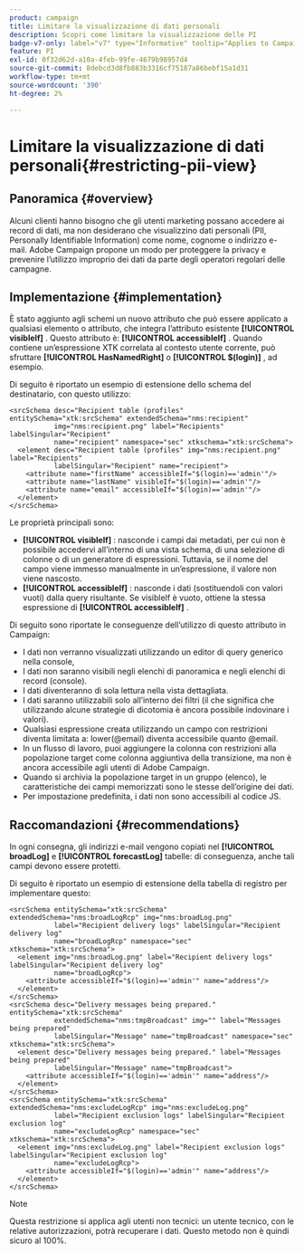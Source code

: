 ```yaml
---
product: campaign
title: Limitare la visualizzazione di dati personali
description: Scopri come limitare la visualizzazione delle PI
badge-v7-only: label="v7" type="Informative" tooltip="Applies to Campaign Classic v7 only"
feature: PI
exl-id: 0f32d62d-a10a-4feb-99fe-4679b98957d4
source-git-commit: 8debcd3d8fb883b3316cf75187a86bebf15a1d31
workflow-type: tm+mt
source-wordcount: '390'
ht-degree: 2%

---
```


# Limitare la visualizzazione di dati personali{#restricting-pii-view}

## Panoramica {#overview}

Alcuni clienti hanno bisogno che gli utenti marketing possano accedere ai record di dati, ma non desiderano che visualizzino dati personali (PII, Personally Identifiable Information) come nome, cognome o indirizzo e-mail. Adobe Campaign propone un modo per proteggere la privacy e prevenire l’utilizzo improprio dei dati da parte degli operatori regolari delle campagne.

## Implementazione {#implementation}

È stato aggiunto agli schemi un nuovo attributo che può essere applicato a qualsiasi elemento o attributo, che integra l’attributo esistente **[!UICONTROL visibleIf]** . Questo attributo è: **[!UICONTROL accessibleIf]** . Quando contiene un’espressione XTK correlata al contesto utente corrente, può sfruttare **[!UICONTROL HasNamedRight]** o **[!UICONTROL $(login)]** , ad esempio.

Di seguito è riportato un esempio di estensione dello schema del destinatario, con questo utilizzo:

```
<srcSchema desc="Recipient table (profiles" entitySchema="xtk:srcSchema" extendedSchema="nms:recipient"
           img="nms:recipient.png" label="Recipients" labelSingular="Recipient"
           name="recipient" namespace="sec" xtkschema="xtk:srcSchema">
  <element desc="Recipient table (profiles" img="nms:recipient.png" label="Recipients"
           labelSingular="Recipient" name="recipient">
    <attribute name="firstName" accessibleIf="$(login)=='admin'"/>
    <attribute name="lastName" visibleIf="$(login)=='admin'"/>
    <attribute name="email" accessibleIf="$(login)=='admin'"/>
  </element>
</srcSchema>
```

Le proprietà principali sono:

* **[!UICONTROL visibleIf]** : nasconde i campi dai metadati, per cui non è possibile accedervi all’interno di una vista schema, di una selezione di colonne o di un generatore di espressioni. Tuttavia, se il nome del campo viene immesso manualmente in un’espressione, il valore non viene nascosto.
* **[!UICONTROL accessibleIf]** : nasconde i dati (sostituendoli con valori vuoti) dalla query risultante. Se visibleIf è vuoto, ottiene la stessa espressione di **[!UICONTROL accessibleIf]** .

Di seguito sono riportate le conseguenze dell’utilizzo di questo attributo in Campaign:

* I dati non verranno visualizzati utilizzando un editor di query generico nella console,
* I dati non saranno visibili negli elenchi di panoramica e negli elenchi di record (console).
* I dati diventeranno di sola lettura nella vista dettagliata.
* I dati saranno utilizzabili solo all’interno dei filtri (il che significa che utilizzando alcune strategie di dicotomia è ancora possibile indovinare i valori).
* Qualsiasi espressione creata utilizzando un campo con restrizioni diventa limitata a: lower(@email) diventa accessibile quanto @email.
* In un flusso di lavoro, puoi aggiungere la colonna con restrizioni alla popolazione target come colonna aggiuntiva della transizione, ma non è ancora accessibile agli utenti di Adobe Campaign.
* Quando si archivia la popolazione target in un gruppo (elenco), le caratteristiche dei campi memorizzati sono le stesse dell’origine dei dati.
* Per impostazione predefinita, i dati non sono accessibili al codice JS.

## Raccomandazioni {#recommendations}

In ogni consegna, gli indirizzi e-mail vengono copiati nel **[!UICONTROL broadLog]** e **[!UICONTROL forecastLog]** tabelle: di conseguenza, anche tali campi devono essere protetti.

Di seguito è riportato un esempio di estensione della tabella di registro per implementare questo:

```
<srcSchema entitySchema="xtk:srcSchema" extendedSchema="nms:broadLogRcp" img="nms:broadLog.png"
           label="Recipient delivery logs" labelSingular="Recipient delivery log"
           name="broadLogRcp" namespace="sec" xtkschema="xtk:srcSchema">
  <element img="nms:broadLog.png" label="Recipient delivery logs" labelSingular="Recipient delivery log"
           name="broadLogRcp">
    <attribute accessibleIf="$(login)=='admin'" name="address"/>
  </element>
</srcSchema>
<srcSchema desc="Delivery messages being prepared." entitySchema="xtk:srcSchema"
           extendedSchema="nms:tmpBroadcast" img="" label="Messages being prepared"
           labelSingular="Message" name="tmpBroadcast" namespace="sec" xtkschema="xtk:srcSchema">
  <element desc="Delivery messages being prepared." label="Messages being prepared"
           labelSingular="Message" name="tmpBroadcast">
    <attribute accessibleIf="$(login)=='admin'" name="address"/>
  </element>
</srcSchema>
<srcSchema entitySchema="xtk:srcSchema" extendedSchema="nms:excludeLogRcp" img="nms:excludeLog.png"
           label="Recipient exclusion logs" labelSingular="Recipient exclusion log"
           name="excludeLogRcp" namespace="sec" xtkschema="xtk:srcSchema">
  <element img="nms:excludeLog.png" label="Recipient exclusion logs" labelSingular="Recipient exclusion log"
           name="excludeLogRcp">
    <attribute accessibleIf="$(login)=='admin'" name="address"/>
  </element>
</srcSchema>
```

>[!NOTE]
>
>Questa restrizione si applica agli utenti non tecnici: un utente tecnico, con le relative autorizzazioni, potrà recuperare i dati. Questo metodo non è quindi sicuro al 100%.
